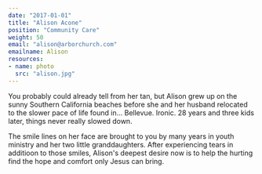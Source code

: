 ```yaml
---
date: "2017-01-01"
title: "Alison Acone"
position: "Community Care"
weight: 50
email: "alison@arborchurch.com"
emailname: Alison
resources:
- name: photo
  src: "alison.jpg"
---
```

You probably could already tell from her tan, but Alison grew up on the sunny Southern California beaches before she and her husband relocated to the slower pace of life found in... Bellevue. Ironic. 28 years and three kids later, things never really slowed down.

The smile lines on her face are brought to you by many years in youth ministry and her two little granddaughters. After experiencing tears in additioon to those smiles, Alison's deepest desire now is to help the hurting find the hope and comfort only Jesus can bring.
